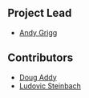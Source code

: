 ## Project Lead

* [Andy Grigg](https://github.com/Andy-Grigg)

## Contributors

* [Doug Addy](https://github.com/da1910)
* [Ludovic Steinbach](https://github.com/ludovicsteinbach)

